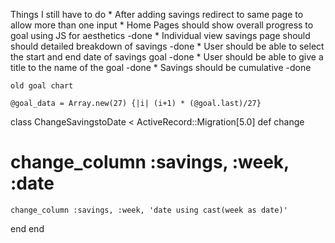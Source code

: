 Things I still have to do
    * After adding savings redirect to same page to allow more than one input
    * Home Pages should show overall progress to goal using JS for aesthetics -done
    * Individual view savings page should should detailed breakdown of savings -done
    * User should be able to select the start and end date of savings goal -done
    * User should be able to give a title to the name of the goal -done
    * Savings should be cumulative -done
    
    old goal chart
    
    @goal_data = Array.new(27) {|i| (i+1) * (@goal.last)/27}
    
  
  




class ChangeSavingstoDate < ActiveRecord::Migration[5.0]
  def change
   # change_column :savings, :week, :date
    change_column :savings, :week, 'date using cast(week as date)'
  end
end
    
